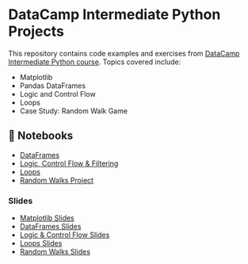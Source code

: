 
# DataCamp Intermediate Python Projects

This repository contains code examples and exercises from [DataCamp Intermediate Python course](https://app.datacamp.com/learn/courses/intermediate-python). Topics covered include: 

- Matplotlib
- Pandas DataFrames  
- Logic and Control Flow  
- Loops
- Case Study: Random Walk Game 

## 📝 Notebooks

- [DataFrames](notebooks/02-pandas-dataframes.ipynb)  
- [Logic, Control Flow & Filtering](notebooks/03-logic-control-flow.ipynb)  
- [Loops](notebooks/04-loops.ipynb)  
- [Random Walks Project](notebooks/05-random-walks-project.ipynb)  


### Slides 
- [Matplotlib Slides](slides/01-matplotlib-slides.pdf)
- [DataFrames Slides](slides/02-dataframes-slides.pdf)
- [Logic & Control Flow Slides](slides/03-logic-control-flow-slides.pdf)
- [Loops Slides](slides/04-loops-slides.pdf)
- [Random Walks Slides](slides/05-random-walks-slides.pdf)
